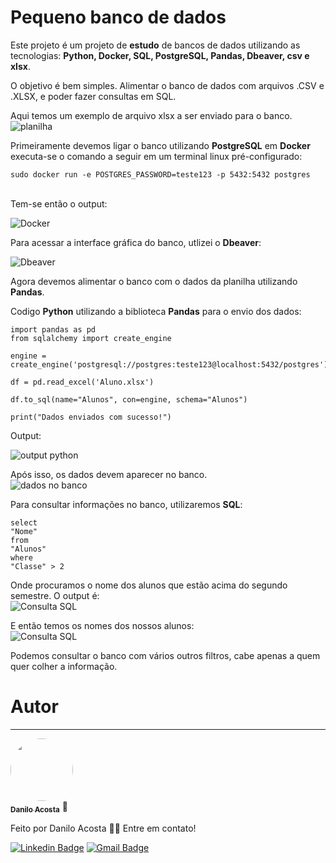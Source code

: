 # Pequeno banco de dados
Este projeto é um projeto de **estudo** de bancos de dados utilizando as tecnologias: **Python, Docker, SQL,  PostgreSQL, Pandas, Dbeaver, csv e xlsx**.

O objetivo é bem simples. Alimentar o banco de dados com arquivos .CSV e .XLSX, e poder fazer consultas em SQL.

Aqui temos um exemplo de arquivo xlsx a ser enviado para o banco. <br>
![planilha](https://i.imgur.com/6JbD7LR.png) <br>

Primeiramente devemos ligar o banco utilizando **PostgreSQL** em **Docker** <br>
executa-se o comando a seguir em um terminal linux pré-configurado:
```
sudo docker run -e POSTGRES_PASSWORD=teste123 -p 5432:5432 postgres 
``` 
<br>
Tem-se então o output: <br>

![Docker](https://i.imgur.com/CjR6r4B.png)<br>

Para acessar a interface gráfica do banco, utlizei o **Dbeaver**:<br>

![Dbeaver](https://i.imgur.com/lNQrO4n.png)<br>

Agora devemos alimentar o banco com o dados da planilha utilizando **Pandas**.<br>

Codigo **Python** utilizando a biblioteca **Pandas** para o envio dos dados:
```
import pandas as pd
from sqlalchemy import create_engine

engine = create_engine('postgresql://postgres:teste123@localhost:5432/postgres')

df = pd.read_excel('Aluno.xlsx')

df.to_sql(name="Alunos", con=engine, schema="Alunos")

print("Dados enviados com sucesso!")

```
Output:<br>

![output python](https://i.imgur.com/vn7qZMa.png)<br>

Após isso, os dados devem aparecer no banco.<br>
![dados no banco](https://i.imgur.com/CmtVg2z.png)<br>

Para consultar informações no banco, utilizaremos **SQL**:
```
select 
"Nome" 
from 
"Alunos"
where
"Classe" > 2
```
Onde procuramos o nome dos alunos que estão acima do segundo semestre. O output é:<br>
![Consulta SQL](https://i.imgur.com/49HqzfN.png)<br>

E então temos os nomes dos nossos alunos:<br>
![Consulta SQL](https://i.imgur.com/POX8GG3.png)<br>

Podemos consultar o banco com vários outros filtros, cabe apenas a quem quer colher a informação.



# Autor
---

<a href="https://github.com/ddd4nn">
 <img style="border-radius: 50%;" src="https://avatars.githubusercontent.com/u/92939580?s=400&u=290918d17416ffa5cf5e3b6f5e60162e7f568ff8&v=4" width="100px;" alt=""/>
 <br />
 <sub><b>Danilo Acosta</b></sub></a> <a https://avatars.githubusercontent.com/u/92939580?s=400&u=290918d17416ffa5cf5e3b6f5e60162e7f568ff8&v=4" title="Danilo">🚀</a>


Feito por Danilo Acosta 👋🏽 Entre em contato!

[![Linkedin Badge](https://img.shields.io/badge/-Danilo-blue?style=flat-square&logo=Linkedin&logoColor=white&link=https://www.linkedin.com/in/danilo-acosta/)](https://www.linkedin.com/in/danilo-acosta/) 
[![Gmail Badge](https://img.shields.io/badge/-acostadanilo34@gmail.com-c14438?style=flat-square&logo=Gmail&logoColor=white&link=mailto:acostadanilo34@gmail.com)](mailto:acostadanilo34@gmail.com)

